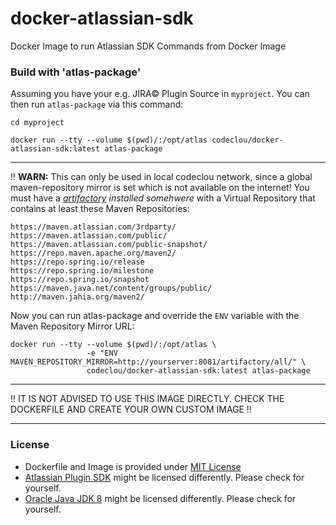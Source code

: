 # docker-atlassian-sdk
Docker Image to run Atlassian SDK Commands from Docker Image


### Build with 'atlas-package'

Assuming you have your e.g. JIRA© Plugin Source in `myproject`.
You can then run `atlas-package` via this command:

```
cd myproject

docker run --tty --volume $(pwd)/:/opt/atlas codeclou/docker-atlassian-sdk:latest atlas-package
```

-----

:bangbang: **WARN:** This can only be used in local codeclou network, since a global maven-repository mirror is set which is not available on the internet! You must have a *[artifactory](https://www.jfrog.com/open-source/) installed somehwere* with a Virtual Repository that contains at least these Maven Repositories:

```
https://maven.atlassian.com/3rdparty/
https://maven.atlassian.com/public/
https://maven.atlassian.com/public-snapshot/
https://repo.maven.apache.org/maven2/
https://repo.spring.io/release
https://repo.spring.io/milestone
https://repo.spring.io/snapshot
https://maven.java.net/content/groups/public/
http://maven.jahia.org/maven2/
```

Now you can run atlas-package and override the `ENV` variable with the Maven Repository Mirror URL:

```
docker run --tty --volume $(pwd)/:/opt/atlas \
                 -e "ENV MAVEN_REPOSITORY_MIRROR=http://yourserver:8081/artifactory/all/" \
                 codeclou/docker-atlassian-sdk:latest atlas-package    
```

----

:bangbang: IT IS NOT ADVISED TO USE THIS IMAGE DIRECTLY. CHECK THE DOCKERFILE AND CREATE YOUR OWN CUSTOM IMAGE :bangbang:

-----

### License

  * Dockerfile and Image is provided under [MIT License](https://github.com/codeclou/docker-atlassian-sdk/edit/master/LICENSE.md)
  * [Atlassian Plugin SDK](https://developer.atlassian.com/docs/getting-started/set-up-the-atlassian-plugin-sdk-and-build-a-project) might be licensed differently. Please check for yourself.
  * [Oracle Java JDK 8](http://www.oracle.com/technetwork/java/javase/downloads/jdk8-downloads-2133151.html) might be licensed differently. Please check for yourself.
